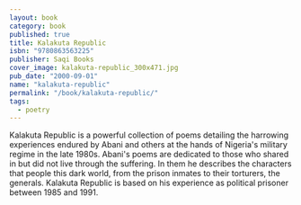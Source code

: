 ```yaml
---
layout: book
category: book
published: true
title: Kalakuta Republic
isbn: "9780863563225"
publisher: Saqi Books
cover_image: kalakuta-republic_300x471.jpg
pub_date: "2000-09-01"
name: "kalakuta-republic"
permalink: "/book/kalakuta-republic/"
tags: 
  - poetry
---
```


Kalakuta Republic is a powerful collection of poems detailing the harrowing experiences endured by Abani and others at the hands of Nigeria's military regime in the late 1980s. Abani's poems are dedicated to those who shared in but did not live through the suffering. In them he describes the characters that people this dark world, from the prison inmates to their torturers, the generals. Kalakuta Republic is based on his experience as political prisoner between 1985 and 1991.